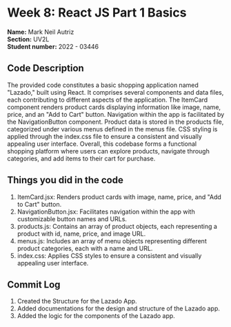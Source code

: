 # Week 8: React JS Part 1 Basics

**Name:** Mark Neil Autriz <br/>
**Section:** UV2L <br/>
**Student number:** 2022 - 03446 <br/>

## Code Description

The provided code constitutes a basic shopping application named "Lazado," built using React. It comprises several components and data files, each contributing to different aspects of the application. The ItemCard component renders product cards displaying information like image, name, price, and an "Add to Cart" button. Navigation within the app is facilitated by the NavigationButton component. Product data is stored in the products file, categorized under various menus defined in the menus file. CSS styling is applied through the index.css file to ensure a consistent and visually appealing user interface. Overall, this codebase forms a functional shopping platform where users can explore products, navigate through categories, and add items to their cart for purchase.

## Things you did in the code
1. ItemCard.jsx: Renders product cards with image, name, price, and "Add to Cart" button.
2. NavigationButton.jsx: Facilitates navigation within the app with customizable button names and URLs.
3. products.js: Contains an array of product objects, each representing a product with id, name, price, and image URL.
4. menus.js: Includes an array of menu objects representing different product categories, each with a name and URL.
5. index.css: Applies CSS styles to ensure a consistent and visually appealing user interface.

## Commit Log

1. Created the Structure for the Lazado App.
2. Added documentations for the design and structure of the Lazado app.
3. Added the logic for the components of the Lazado app.
